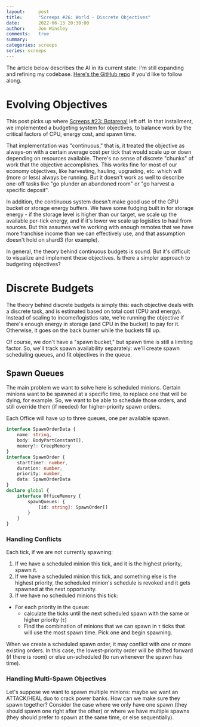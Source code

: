 ```yaml
---
layout:     post
title:      "Screeps #26: World - Discrete Objectives"
date:       2022-06-13 20:30:00
author:     Jon Winsley
comments:   true
summary:    
categories: screeps
series: screeps
---
```


The article below describes the AI in its current state: I'm still expanding and refining my codebase. [Here's the GitHub repo](https://github.com/glitchassassin/screeps) if you'd like to follow along.

# Evolving Objectives

This post picks up where [Screeps #23: Botarena!](https://www.jonwinsley.com/screeps/2021/09/28/screeps-spawning-budget/) left off. In that installment, we implemented a budgeting system for objectives, to balance work by the critical factors of CPU, energy cost, and spawn time.

That implementation was "continuous," that is, it treated the objective as always-on with a certain average cost per tick that would scale up or down depending on resources available. There's no sense of discrete "chunks" of work that the objective accomplishes. This works fine for most of our economy objectives, like harvesting, hauling, upgrading, etc. which will (more or less) always be running. But it doesn't work as well to describe one-off tasks like "go plunder an abandoned room" or "go harvest a specific deposit".

In addition, the continuous system doesn't make good use of the CPU bucket or storage energy buffers. We have some fudging built in for storage energy - if the storage level is higher than our target, we scale up the available per-tick energy, and if it's lower we scale up logistics to haul from sources. But this assumes we're working with enough remotes that we have more franchise income than we can effectively use, and that assumption doesn't hold on shard3 (for example).

In general, the theory behind continuous budgets is sound. But it's difficult to visualize and implement these objectives. Is there a simpler approach to budgeting objectives?

# Discrete Budgets

The theory behind discrete budgets is simply this: each objective deals with a discrete task, and is estimated based on total cost (CPU and energy). Instead of scaling to income/logistics rate, we're running the objective if there's enough energy in storage (and CPU in the bucket) to pay for it. Otherwise, it goes on the back burner while the buckets fill up.

Of course, we don't have a "spawn bucket," but spawn time is still a limiting factor. So, we'll track spawn availability separately: we'll create spawn scheduling queues, and fit objectives in the queue.

## Spawn Queues

The main problem we want to solve here is scheduled minions. Certain minions want to be spawned at a specific time, to replace one that will be dying, for example. So, we want to be able to schedule those orders, and still override them (if needed) for higher-priority spawn orders.

Each Office will have up to three queues, one per available spawn.

```typescript
interface SpawnOrderData {
    name: string,
    body: BodyPartConstant[],
    memory?: CreepMemory
}
interface SpawnOrder {
    startTime?: number,
    duration: number,
    priority: number,
    data: SpawnOrderData
}
declare global {
    interface OfficeMemory {
        spawnQueues: {
            [id: string]: SpawnOrder[]
        }
    }
}
```

### Handling Conflicts

Each tick, if we are not currently spawning:

1. If we have a scheduled minion this tick, and it is the highest priority, spawn it.
2. If we have a scheduled minion this tick, and something else is the highest priority, the scheduled minion's schedule is revoked and it gets spawned at the next opportunity.
3. If we have no scheduled minions this tick:
  - For each priority in the queue:
    - calculate the ticks until the next scheduled spawn with the same or higher priority (`t`)
    - Find the combination of minions that we can spawn in `t` ticks that will use the most spawn time. Pick one and begin spawning.

When we create a scheduled spawn order, it may conflict with one or more existing orders. In this case, the lowest-priority order will be shifted forward (if there is room) or else un-scheduled (to run whenever the spawn has time).

### Handling Multi-Spawn Objectives

Let's suppose we want to spawn multiple minions: maybe we want an ATTACK/HEAL duo to crack power banks. How can we make sure they spawn together? Consider the case where we only have one spawn (they should spawn one right after the other) or where we have multiple spawns (they should prefer to spawn at the same time, or else sequentially).